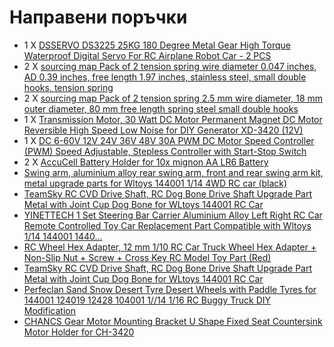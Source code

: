 # Направени поръчки
- 1 X [DSSERVO DS3225 25KG 180 Degree Metal Gear High Torque Waterproof Digital Servo For RC Airplane Robot Car - 2 PCS](https://www.banggood.com/DSSERVO-DS3225-25KG-180-Degree-Metal-Gear-High-Torque-Waterproof-Digital-Servo-For-RC-Airplane-Robot-Car-p-1353688.html?utm_design=18&utm_email=1674206403_2324&utm_source=emarsys&utm_medium=Shipoutinform190813&utm_campaign=trigger-logistics&utm_content=leander&sc_src=email_2671705&sc_eh=b96dad2bacca38851&sc_llid=35655235&sc_lid=104858042&sc_uid=gvOKB1yZRT&cur_warehouse=CN)
- 2 X [sourcing map Pack of 2 tension spring wire diameter 0.047 inches, AD 0.39 inches, free length 1.97 inches, stainless steel, small double hooks, tension spring](https://www.amazon.de/-/en/gp/product/B07PDYGMHY/ref=ox_sc_act_image_1?smid=AQ1IBDB6G2RRD&psc=1) 
- 2 X [sourcing map Pack of 2 tension spring 2.5 mm wire diameter, 18 mm outer diameter, 80 mm free length spring steel small double hooks](https://www.amazon.de/-/en/sourcing-tension-spring-diameter-length/dp/B06XGHF2L5/ref=d_pd_sbs_sccl_2_2/259-6590672-7847642?pd_rd_w=Y9X3V&content-id=amzn1.sym.e240add7-999b-4e0b-8c0e-340ec2846a97&pf_rd_p=e240add7-999b-4e0b-8c0e-340ec2846a97&pf_rd_r=YH1YPBF4FTTJ8BZRD7X5&pd_rd_wg=rFOCh&pd_rd_r=c7f826f4-49d9-46d3-856e-469bd2ecaabb&pd_rd_i=B06XGHF2L5&psc=1)
- 1 X [Transmission Motor, 30 Watt DC Motor Permanent Magnet DC Motor Reversible High Speed Low Noise for DIY Generator XD-3420 (12V)](https://www.amazon.de/-/en/Transmission-Permanent-Reversible-Generator-XD-3420/dp/B07MNSBCHS/ref=sr_1_4?crid=3ALA68RPPINHK&keywords=Gleichstrommotor+mit+hohem+Drehmoment%2C+12+V%2C+3500+U%2Fmin%2C+Dauermagnetmotor+mit+hoher+Drehzahl%2C+CW%2FCCW+%2812+V+DC+3500+U+%2F+min%29&qid=1675022326&sprefix=high+torque+dc+motor+12v+3500rpm+permanent+magnet+motor+high+speed+cw%2Fccw+12v+dc+3500rpm+%2Caps%2C1058&sr=8-4)
- 1 X [DC 6-60V 12V 24V 36V 48V 30A PWM DC Motor Speed Controller (PWM) Speed Adjustable, Stepless Controller with Start-Stop Switch](https://www.amazon.de/-/en/gp/product/B078TC3DTX/ref=ox_sc_act_image_1?smid=AUWJSTRS7M679&psc=1)
- 2 X [AccuCell Battery Holder for 10x mignon AA LR6 Battery](https://www.amazon.de/-/en/AccuCell-Battery-Holder-mignon-LR6-Battery/dp/B001OWJ8B0/ref=sr_1_12?crid=17CCWNU51A5NL&keywords=10+aa+batteriehalter&qid=1675281169&s=ce-de&sprefix=10+aa+battery+holder%2Celectronics%2C104&sr=1-12) 
- [Swing arm, aluminium alloy rear swing arm, front and rear swing arm kit, metal upgrade parts for Wltoys 144001 1/14 4WD RC car (black)](https://www.amazon.de/-/en/gp/product/B09KLX33MQ/ref=ox_sc_act_title_1?smid=AGJMSGB5XBURF&psc=1) 
- [TeamSky RC CVD Drive Shaft, RC Dog Bone Drive Shaft Upgrade Part Metal with Joint Cup Dog Bone for WLtoys 144001 RC Car](https://www.amazon.de/-/en/gp/product/B0B7HR7RPS/ref=ox_sc_act_title_4?smid=A3F1Q6EJI2C8K1&psc=1) 
- [YINETTECH 1 Set Steering Bar Carrier Aluminium Alloy Left Right RC Car Remote Controlled Toy Car Replacement Part Compatible with Wltoys 1/14 144001 1440…](https://www.amazon.de/-/en/gp/product/B0B5QSTMTX/ref=ox_sc_act_title_2?smid=A3UXNW85YX9QTH&psc=1)
- [RC Wheel Hex Adapter, 12 mm 1/10 RC Car Truck Wheel Hex Adapter + Non-Slip Nut + Screw + Cross Key RC Model Toy Part (Red)](https://www.amazon.de/-/en/gp/product/B097C5C4CQ/ref=ox_sc_act_title_3?smid=A53Z8DEN51H5A&psc=1)
- [TeamSky RC CVD Drive Shaft, RC Dog Bone Drive Shaft Upgrade Part Metal with Joint Cup Dog Bone for WLtoys 144001 RC Car](https://www.amazon.de/-/en/gp/product/B0B7HR7RPS/ref=ox_sc_act_title_4?smid=A3F1Q6EJI2C8K1&psc=1) 
- [Perfeclan Sand Snow Desert Tyre Desert Wheels with Paddle Tyres for 144001 124019 12428 104001 1//14 1/16 RC Buggy Truck DIY Modification](https://www.amazon.de/-/en/gp/product/B0B7B4FBD1/ref=ppx_yo_dt_b_asin_title_o01_s00?ie=UTF8&psc=1)
- [CHANCS Gear Motor Mounting Bracket U Shape Fixed Seat Countersink Motor Holder for CH-3420](https://www.amazon.de/dp/B07XXLNPZC/ref=sspa_dk_detail_4?pd_rd_i=B07XXLNPZC&pd_rd_w=ODQOK&content-id=amzn1.sym.f63cb723-41a5-4d60-97aa-9969c9663073&pf_rd_p=f63cb723-41a5-4d60-97aa-9969c9663073&pf_rd_r=DQZB74RP64GF3KBYT3QK&pd_rd_wg=WYX6Y&pd_rd_r=67845112-d356-493f-b094-08701bfd3a7d&s=industrial&sp_csd=d2lkZ2V0TmFtZT1zcF9kZXRhaWw&th=1)  